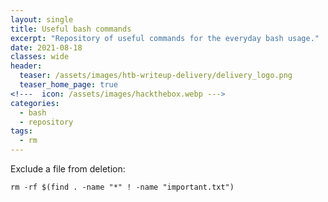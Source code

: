 ```yaml
---
layout: single
title: Useful bash commands
excerpt: "Repository of useful commands for the everyday bash usage."
date: 2021-08-18
classes: wide
header:
  teaser: /assets/images/htb-writeup-delivery/delivery_logo.png
  teaser_home_page: true
<!---  icon: /assets/images/hackthebox.webp --->
categories:
  - bash
  - repository
tags:  
  - rm
---
```


Exclude a file from deletion:

```
rm -rf $(find . -name "*" ! -name "important.txt")

```

